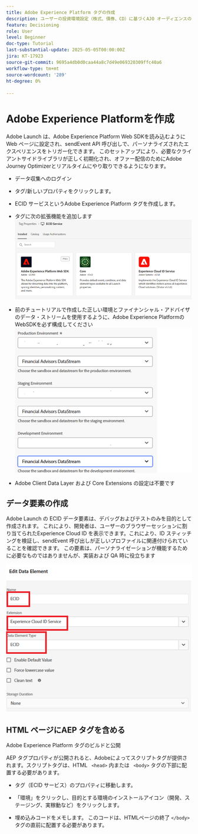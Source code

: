 ```yaml
---
title: Adobe Experience Platform タグの作成
description: ユーザーの投資環境設定（株式、債券、CD）に基づくAJO オーディエンスの作成
feature: Decisioning
role: User
level: Beginner
doc-type: Tutorial
last-substantial-update: 2025-05-05T00:00:00Z
jira: KT-17923
source-git-commit: 9695a4db0d0caa44a8c7d49e069320309ffc40a6
workflow-type: tm+mt
source-wordcount: '289'
ht-degree: 0%

---
```



# Adobe Experience Platformを作成

Adobe Launch は、Adobe Experience Platform Web SDKを読み込むように Web ページに設定され、sendEvent API 呼び出しで、パーソナライズされたエクスペリエンスをトリガー化できます。 このセットアップにより、必要なクライアントサイドライブラリが正しく初期化され、オファー配信のためにAdobe Journey Optimizerとリアルタイムにやり取りできるようになります。

* データ収集へのログイン
* タグ/新しいプロパティをクリックします。
* ECID サービスというAdobe Experience Platform タグを作成します。

* タグに次の拡張機能を追加します
  ![tags-extensions](assets/ecid-tag.png)

* 前のチュートリアルで作成した正しい環境とファイナンシャル・アドバイザのデータ・ストリームを使用するように、Adobe Experience Platformの WebSDKを必ず構成してください
  ![web-sdk-configuration](assets/web-sdk-configuration.png)

* Adobe Client Data Layer および Core Extensions の設定は不要です

## データ要素の作成

Adobe Launch の ECID データ要素は、デバッグおよびテストのみを目的として作成されます。 これにより、開発者は、ユーザーのブラウザーセッションに割り当てられたExperience Cloud ID を表示できます。これにより、ID スティッチングを検証し、sendEvent 呼び出しが正しいプロファイルに関連付けられていることを確認できます。 この要素は、パーソナライゼーションが機能するために必要なものではありませんが、実装および QA 時に役立ちます

![ecid](assets/ecid-data-element.png)


## HTML ページにAEP タグを含める

Adobe Experience Platform タグのビルドと公開

AEP タグプロパティが公開されると、Adobeによってスクリプトタグが提供されます。スクリプトタグは、HTML ``` <head>``` 内または ``` <body>``` タグの下部に配置する必要があります。

* タグ（ECID サービス）のプロパティに移動します。

* 「環境」をクリックし、目的とする環境のインストールアイコン（開発、ステージング、実稼動など）をクリックします。

* 埋め込みコードをメモします。 このコードは、HTMLページの終了 ```</body>``` タグの直前に配置する必要があります。

